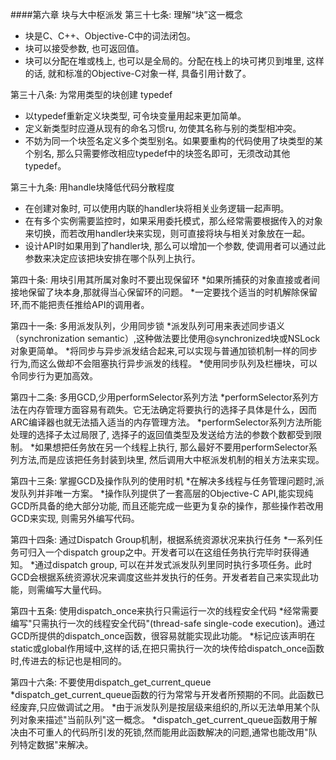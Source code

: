 ####第六章 块与大中枢派发
第三十七条: 理解“块”这一概念
* 块是C、C++、Objective-C中的词法闭包。
* 块可以接受参数, 也可返回值。
* 块可以分配在堆或栈上, 也可以是全局的。分配在栈上的块可拷贝到堆里, 这样的话, 就和标准的Objective-C对象一样, 具备引用计数了。

第三十八条: 为常用类型的块创建 typedef
* 以typedef重新定义块类型, 可令块变量用起来更加简单。
* 定义新类型时应遵从现有的命名习惯ru, 勿使其名称与别的类型相冲突。
* 不妨为同一个块签名定义多个类型别名。如果要重构的代码使用了块类型的某个别名, 那么只需要修改相应typedef中的块签名即可，无须改动其他typedef。

第三十九条: 用handle块降低代码分散程度
* 在创建对象时, 可以使用内联的handler块将相关业务逻辑一起声明。
* 在有多个实例需要监控时，如果采用委托模式，那么经常需要根据传入的对象来切换，而若改用handler块来实现，则可直接将块与相关对象放在一起。
* 设计API时如果用到了handler块, 那么可以增加一个参数, 使调用者可以通过此参数来决定应该把块安排在哪个队列上执行。

第四十条: 用块引用其所属对象时不要出现保留环
*如果所捕获的对象直接或者间接地保留了块本身,那就得当心保留环的问题。
*一定要找个适当的时机解除保留环,而不能把责任推给API的调用者。

第四十一条: 多用派发队列，少用同步锁
*派发队列可用来表述同步语义（synchronization semantic）,这种做法要比使用@synchronized块或NSLock对象更简单。
*将同步与异步派发结合起来,可以实现与普通加锁机制一样的同步行为,而这么做却不会阻塞执行异步派发的线程。
*使用同步队列及栏栅块，可以令同步行为更加高效。

第四十二条: 多用GCD,少用performSelector系列方法
*performSelector系列方法在内存管理方面容易有疏失。它无法确定将要执行的选择子具体是什么，因而ARC编译器也就无法插入适当的内存管理方法。
*performSelector系列方法所能处理的选择子太过局限了, 选择子的返回值类型及发送给方法的参数个数都受到限制。
*如果想把任务放在另一个线程上执行, 那么最好不要用performSelector系列方法,而是应该把任务封装到块里, 然后调用大中枢派发机制的相关方法来实现。

第四十三条: 掌握GCD及操作队列的使用时机
*在解决多线程与任务管理问题时,派发队列并非唯一方案。
*操作队列提供了一套高层的Objective-C API,能实现纯GCD所具备的绝大部分功能, 而且还能完成一些更为复杂的操作，那些操作若改用GCD来实现, 则需另外编写代码。

第四十四条: 通过Dispatch Group机制，根据系统资源状况来执行任务
*一系列任务可归入一个dispatch group之中。开发者可以在这组任务执行完毕时获得通知。
*通过dispatch group, 可以在并发式派发队列里同时执行多项任务。此时GCD会根据系统资源状况来调度这些并发执行的任务。开发者若自己来实现此功能，则需编写大量代码。

第四十五条: 使用dispatch_once来执行只需运行一次的线程安全代码
*经常需要编写"只需执行一次的线程安全代码"(thread-safe single-code execution)。通过GCD所提供的dispatch_once函数，很容易就能实现此功能。
*标记应该声明在static或global作用域中,这样的话,在把只需执行一次的块传给dispatch_once函数时,传进去的标记也是相同的。

第四十六条: 不要使用dispatch_get_current_queue
*dispatch_get_current_queue函数的行为常常与开发者所预期的不同。此函数已经废弃,只应做调试之用。
*由于派发队列是按层级来组织的,所以无法单用某个队列对象来描述"当前队列"这一概念。
*dispatch_get_current_queue函数用于解决由不可重人的代码所引发的死锁,然而能用此函数解决的问题,通常也能改用"队列特定数据"来解决。


